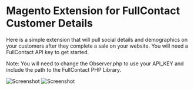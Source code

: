 Magento Extension for FullContact Customer Details
====================================================================================
Here is a simple extension that will pull social details and demographics on your customers after they complete a sale on your website. You will need a FullContact API key to get started.

Note:
You will need to change the Observer.php to use your API_KEY and include the path to the FullContact PHP Library.

![Screenshot](https://raw.github.com/tegansnyder/Magento-FullContact-After-Sale-Customer-Details/master/screenshot1.png)
![Screenshot](https://raw.github.com/tegansnyder/Magento-FullContact-After-Sale-Customer-Details/master/screenshot2.png)
